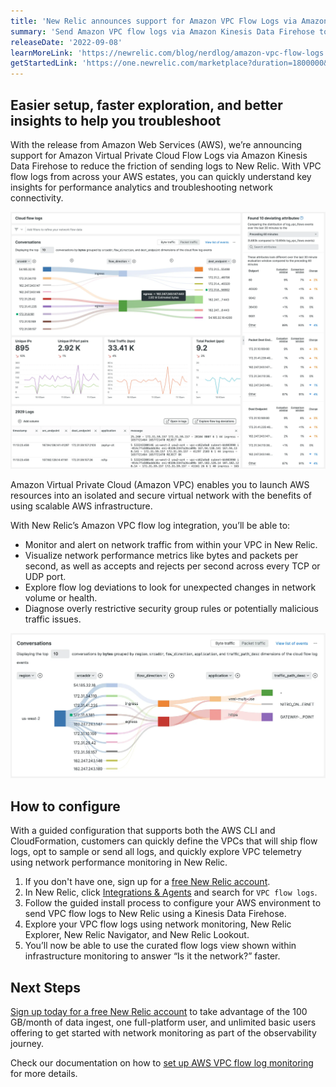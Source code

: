 ```yaml
---
title: 'New Relic announces support for Amazon VPC Flow Logs via Amazon Kinesis Data Firehose'
summary: 'Send Amazon VPC flow logs via Amazon Kinesis Data Firehose to reduce Amazon CloudWatch related costs and to explore and navigate flow logs across the technology estate'
releaseDate: '2022-09-08'
learnMoreLink: 'https://newrelic.com/blog/nerdlog/amazon-vpc-flow-logs'
getStartedLink: 'https://one.newrelic.com/marketplace?duration=1800000&state=79e952e9-b09e-3343-2a9c-481337ff28ac'
---
```

## Easier setup, faster exploration, and better insights to help you troubleshoot

With the release from Amazon Web Services (AWS), we’re announcing support for Amazon Virtual Private Cloud Flow Logs via Amazon Kinesis Data Firehose to reduce the friction of sending logs to New Relic. With VPC flow logs from across your AWS estates, you can quickly understand key insights for performance analytics and troubleshooting network connectivity.

![Cloud flow logs page overview](./images/1_cloudflowlogs_overview.webp "Cloud flow logs page overview")

Amazon Virtual Private Cloud (Amazon VPC) enables you to launch AWS resources into an isolated and secure virtual network with the benefits of using scalable AWS infrastructure.

With New Relic’s Amazon VPC flow log integration, you’ll be able to:

* Monitor and alert on network traffic from within your VPC in New Relic.
* Visualize network performance metrics like bytes and packets per second, as well as accepts and rejects per second across every TCP or UDP port.
* Explore flow log deviations to look for unexpected changes in network volume or health.
* Diagnose overly restrictive security group rules or potentially malicious traffic issues.

![Sankey view for VPC flow logs](./images/4_cloudflowlogs_conversations.webp "Sankey view for VPC flow logs")

## How to configure

With a guided configuration that supports both the AWS CLI and CloudFormation, customers can quickly define the VPCs that will ship flow logs, opt to sample or send all logs, and quickly explore VPC telemetry using network performance monitoring in New Relic.

1. If you don't have one, sign up for a [free New Relic account](https://newrelic.com/signup).
2. In New Relic, click [Integrations & Agents](https://one.newrelic.com/marketplace?duration=1800000&state=79e952e9-b09e-3343-2a9c-481337ff28ac) and search for `VPC flow logs`.
3. Follow the guided install process to configure your AWS environment to send VPC flow logs to New Relic using a Kinesis Data Firehose.
4. Explore your VPC flow logs using network monitoring, New Relic Explorer, New Relic Navigator, and New Relic Lookout.
5. You’ll now be able to use the curated flow logs view shown within infrastructure monitoring to answer “Is it the network?” faster.

## Next Steps

[Sign up today for a free New Relic account](https://newrelic.com/signup) to take advantage of the 100 GB/month of data ingest, one full-platform user, and unlimited basic users offering to get started with network monitoring as part of the observability journey.

Check our documentation on how to [set up AWS VPC flow log monitoring](/docs/network-performance-monitoring/setup-performance-monitoring/cloud-flow-logs/aws-vpc-flow-log-monitoring) for more details. 

